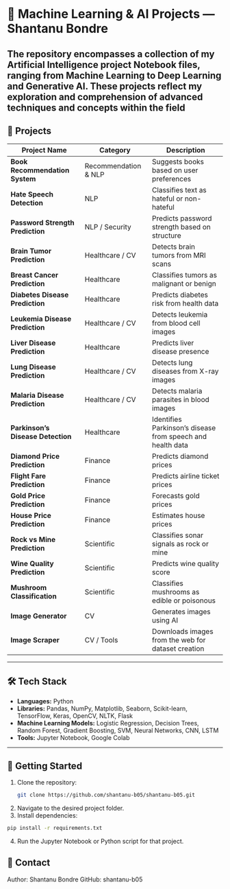 
# 🚀 Machine Learning & AI Projects — Shantanu Bondre

The repository encompasses a collection of my Artificial Intelligence project Notebook files, ranging from Machine Learning to Deep Learning and Generative AI. These projects reflect my exploration and comprehension of advanced techniques and concepts within the field
---

## 📂 Projects

| Project Name | Category | Description |
|--------------|----------|-------------|
| **Book Recommendation System** | Recommendation & NLP | Suggests books based on user preferences |
| **Hate Speech Detection** | NLP | Classifies text as hateful or non-hateful |
| **Password Strength Prediction** | NLP / Security | Predicts password strength based on structure |
| **Brain Tumor Prediction** | Healthcare / CV | Detects brain tumors from MRI scans |
| **Breast Cancer Prediction** | Healthcare | Classifies tumors as malignant or benign |
| **Diabetes Disease Prediction** | Healthcare | Predicts diabetes risk from health data |
| **Leukemia Disease Prediction** | Healthcare / CV | Detects leukemia from blood cell images |
| **Liver Disease Prediction** | Healthcare | Predicts liver disease presence |
| **Lung Disease Prediction** | Healthcare / CV | Detects lung diseases from X-ray images |
| **Malaria Disease Prediction** | Healthcare / CV | Detects malaria parasites in blood images |
| **Parkinson’s Disease Detection** | Healthcare | Identifies Parkinson’s disease from speech and health data |
| **Diamond Price Prediction** | Finance | Predicts diamond prices |
| **Flight Fare Prediction** | Finance | Predicts airline ticket prices |
| **Gold Price Prediction** | Finance | Forecasts gold prices |
| **House Price Prediction** | Finance | Estimates house prices |
| **Rock vs Mine Prediction** | Scientific | Classifies sonar signals as rock or mine |
| **Wine Quality Prediction** | Scientific | Predicts wine quality score |
| **Mushroom Classification** | Scientific | Classifies mushrooms as edible or poisonous |
| **Image Generator** | CV | Generates images using AI |
| **Image Scraper** | CV / Tools | Downloads images from the web for dataset creation |

---
## 🛠️ Tech Stack
- **Languages:** Python  
- **Libraries:** Pandas, NumPy, Matplotlib, Seaborn, Scikit-learn, TensorFlow, Keras, OpenCV, NLTK, Flask  
- **Machine Learning Models:** Logistic Regression, Decision Trees, Random Forest, Gradient Boosting, SVM, Neural Networks, CNN, LSTM  
- **Tools:** Jupyter Notebook, Google Colab

---

## 🚀 Getting Started
1. Clone the repository:
   ```bash
   git clone https://github.com/shantanu-b05/shantanu-b05.git
2. Navigate to the desired project folder.
3. Install dependencies:
  ```bash
pip install -r requirements.txt
```
4. Run the Jupyter Notebook or Python script for that project.

## 📧 Contact
Author: Shantanu Bondre
GitHub: shantanu-b05
